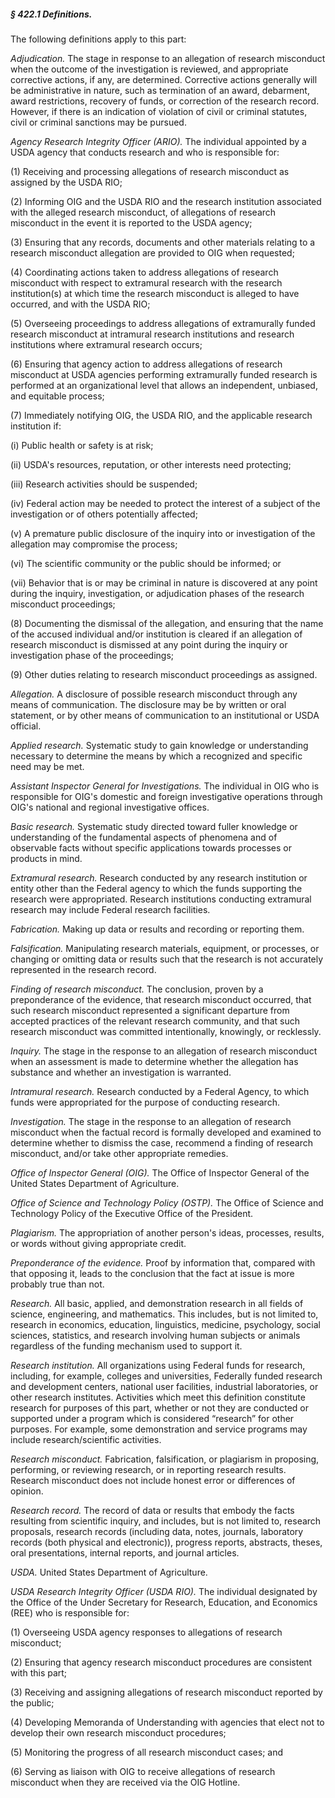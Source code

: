 ##### § 422.1 Definitions. #####

The following definitions apply to this part:

*Adjudication.* The stage in response to an allegation of research misconduct when the outcome of the investigation is reviewed, and appropriate corrective actions, if any, are determined. Corrective actions generally will be administrative in nature, such as termination of an award, debarment, award restrictions, recovery of funds, or correction of the research record. However, if there is an indication of violation of civil or criminal statutes, civil or criminal sanctions may be pursued.

*Agency Research Integrity Officer (ARIO).* The individual appointed by a USDA agency that conducts research and who is responsible for:

(1) Receiving and processing allegations of research misconduct as assigned by the USDA RIO;

(2) Informing OIG and the USDA RIO and the research institution associated with the alleged research misconduct, of allegations of research misconduct in the event it is reported to the USDA agency;

(3) Ensuring that any records, documents and other materials relating to a research misconduct allegation are provided to OIG when requested;

(4) Coordinating actions taken to address allegations of research misconduct with respect to extramural research with the research institution(s) at which time the research misconduct is alleged to have occurred, and with the USDA RIO;

(5) Overseeing proceedings to address allegations of extramurally funded research misconduct at intramural research institutions and research institutions where extramural research occurs;

(6) Ensuring that agency action to address allegations of research misconduct at USDA agencies performing extramurally funded research is performed at an organizational level that allows an independent, unbiased, and equitable process;

(7) Immediately notifying OIG, the USDA RIO, and the applicable research institution if:

(i) Public health or safety is at risk;

(ii) USDA's resources, reputation, or other interests need protecting;

(iii) Research activities should be suspended;

(iv) Federal action may be needed to protect the interest of a subject of the investigation or of others potentially affected;

(v) A premature public disclosure of the inquiry into or investigation of the allegation may compromise the process;

(vi) The scientific community or the public should be informed; or

(vii) Behavior that is or may be criminal in nature is discovered at any point during the inquiry, investigation, or adjudication phases of the research misconduct proceedings;

(8) Documenting the dismissal of the allegation, and ensuring that the name of the accused individual and/or institution is cleared if an allegation of research misconduct is dismissed at any point during the inquiry or investigation phase of the proceedings;

(9) Other duties relating to research misconduct proceedings as assigned.

*Allegation.* A disclosure of possible research misconduct through any means of communication. The disclosure may be by written or oral statement, or by other means of communication to an institutional or USDA official.

*Applied research.* Systematic study to gain knowledge or understanding necessary to determine the means by which a recognized and specific need may be met.

*Assistant Inspector General for Investigations.* The individual in OIG who is responsible for OIG's domestic and foreign investigative operations through OIG's national and regional investigative offices.

*Basic research.* Systematic study directed toward fuller knowledge or understanding of the fundamental aspects of phenomena and of observable facts without specific applications towards processes or products in mind.

*Extramural research.* Research conducted by any research institution or entity other than the Federal agency to which the funds supporting the research were appropriated. Research institutions conducting extramural research may include Federal research facilities.

*Fabrication.* Making up data or results and recording or reporting them.

*Falsification.* Manipulating research materials, equipment, or processes, or changing or omitting data or results such that the research is not accurately represented in the research record.

*Finding of research misconduct.* The conclusion, proven by a preponderance of the evidence, that research misconduct occurred, that such research misconduct represented a significant departure from accepted practices of the relevant research community, and that such research misconduct was committed intentionally, knowingly, or recklessly.

*Inquiry.* The stage in the response to an allegation of research misconduct when an assessment is made to determine whether the allegation has substance and whether an investigation is warranted.

*Intramural research.* Research conducted by a Federal Agency, to which funds were appropriated for the purpose of conducting research.

*Investigation.* The stage in the response to an allegation of research misconduct when the factual record is formally developed and examined to determine whether to dismiss the case, recommend a finding of research misconduct, and/or take other appropriate remedies.

*Office of Inspector General (OIG).* The Office of Inspector General of the United States Department of Agriculture.

*Office of Science and Technology Policy (OSTP).* The Office of Science and Technology Policy of the Executive Office of the President.

*Plagiarism.* The appropriation of another person's ideas, processes, results, or words without giving appropriate credit.

*Preponderance of the evidence.* Proof by information that, compared with that opposing it, leads to the conclusion that the fact at issue is more probably true than not.

*Research.* All basic, applied, and demonstration research in all fields of science, engineering, and mathematics. This includes, but is not limited to, research in economics, education, linguistics, medicine, psychology, social sciences, statistics, and research involving human subjects or animals regardless of the funding mechanism used to support it.

*Research institution.* All organizations using Federal funds for research, including, for example, colleges and universities, Federally funded research and development centers, national user facilities, industrial laboratories, or other research institutes. Activities which meet this definition constitute research for purposes of this part, whether or not they are conducted or supported under a program which is considered “research” for other purposes. For example, some demonstration and service programs may include research/scientific activities.

*Research misconduct.* Fabrication, falsification, or plagiarism in proposing, performing, or reviewing research, or in reporting research results. Research misconduct does not include honest error or differences of opinion.

*Research record.* The record of data or results that embody the facts resulting from scientific inquiry, and includes, but is not limited to, research proposals, research records (including data, notes, journals, laboratory records (both physical and electronic)), progress reports, abstracts, theses, oral presentations, internal reports, and journal articles.

*USDA.* United States Department of Agriculture.

*USDA Research Integrity Officer (USDA RIO).* The individual designated by the Office of the Under Secretary for Research, Education, and Economics (REE) who is responsible for:

(1) Overseeing USDA agency responses to allegations of research misconduct;

(2) Ensuring that agency research misconduct procedures are consistent with this part;

(3) Receiving and assigning allegations of research misconduct reported by the public;

(4) Developing Memoranda of Understanding with agencies that elect not to develop their own research misconduct procedures;

(5) Monitoring the progress of all research misconduct cases; and

(6) Serving as liaison with OIG to receive allegations of research misconduct when they are received via the OIG Hotline.